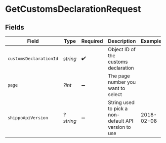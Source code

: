 # GetCustomsDeclarationRequest


## Fields

| Field                                                | Type                                                 | Required                                             | Description                                          | Example                                              |
| ---------------------------------------------------- | ---------------------------------------------------- | ---------------------------------------------------- | ---------------------------------------------------- | ---------------------------------------------------- |
| `customsDeclarationId`                               | *string*                                             | :heavy_check_mark:                                   | Object ID of the customs declaration                 |                                                      |
| `page`                                               | *?int*                                               | :heavy_minus_sign:                                   | The page number you want to select                   |                                                      |
| `shippoApiVersion`                                   | *?string*                                            | :heavy_minus_sign:                                   | String used to pick a non-default API version to use | 2018-02-08                                           |